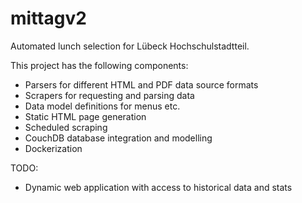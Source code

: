 mittagv2
========

Automated lunch selection for Lübeck Hochschulstadtteil.

This project has the following components:

* Parsers for different HTML and PDF data source formats
* Scrapers for requesting and parsing data
* Data model definitions for menus etc.
* Static HTML page generation
* Scheduled scraping
* CouchDB database integration and modelling
* Dockerization

TODO:

* Dynamic web application with access to historical data and stats
